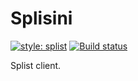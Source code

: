 # Splisini

[![style: splist](https://img.shields.io/badge/style-splist-730da7)](https://github.com/Splist/code-style)
[![Build status](https://github.com/splist/splisini/workflows/Node.js%20CI/badge.svg)]((https://github.com/splist/splisini/actions?workflow=Node.js+CI))

Splist client.
